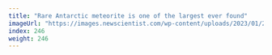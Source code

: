 ```yaml
---
title: "Rare Antarctic meteorite is one of the largest ever found"
imageUrl: "https://images.newscientist.com/wp-content/uploads/2023/01/24100842/SEI_141445914.jpg?width=600"
index: 246
weight: 246
---
```

